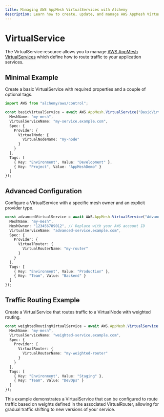 ```yaml
---
title: Managing AWS AppMesh VirtualServices with Alchemy
description: Learn how to create, update, and manage AWS AppMesh VirtualServices using Alchemy Cloud Control.
---
```


# VirtualService

The VirtualService resource allows you to manage [AWS AppMesh VirtualServices](https://docs.aws.amazon.com/appmesh/latest/userguide/) which define how to route traffic to your application services.

## Minimal Example

Create a basic VirtualService with required properties and a couple of optional tags.

```ts
import AWS from "alchemy/aws/control";

const basicVirtualService = await AWS.AppMesh.VirtualService("BasicVirtualService", {
  MeshName: "my-mesh",
  VirtualServiceName: "my-service.example.com",
  Spec: {
    Provider: {
      VirtualNode: {
        VirtualNodeName: "my-node"
      }
    }
  },
  Tags: [
    { Key: "Environment", Value: "Development" },
    { Key: "Project", Value: "AppMeshDemo" }
  ]
});
```

## Advanced Configuration

Configure a VirtualService with a specific mesh owner and an explicit provider type.

```ts
const advancedVirtualService = await AWS.AppMesh.VirtualService("AdvancedVirtualService", {
  MeshName: "my-mesh",
  MeshOwner: "123456789012", // Replace with your AWS account ID
  VirtualServiceName: "advanced-service.example.com",
  Spec: {
    Provider: {
      VirtualRouter: {
        VirtualRouterName: "my-router"
      }
    }
  },
  Tags: [
    { Key: "Environment", Value: "Production" },
    { Key: "Team", Value: "Backend" }
  ]
});
```

## Traffic Routing Example

Create a VirtualService that routes traffic to a VirtualNode with weighted routing.

```ts
const weightedRoutingVirtualService = await AWS.AppMesh.VirtualService("WeightedRoutingVirtualService", {
  MeshName: "my-mesh",
  VirtualServiceName: "weighted-service.example.com",
  Spec: {
    Provider: {
      VirtualRouter: {
        VirtualRouterName: "my-weighted-router"
      }
    }
  },
  Tags: [
    { Key: "Environment", Value: "Staging" },
    { Key: "Team", Value: "DevOps" }
  ]
});
```

This example demonstrates a VirtualService that can be configured to route traffic based on weights defined in the associated VirtualRouter, allowing for gradual traffic shifting to new versions of your service.